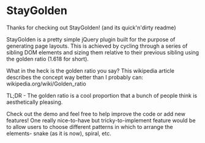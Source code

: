 StayGolden
==========

Thanks for checking out StayGolden! (and its quick'n'dirty readme)

StayGolden is a pretty simple jQuery plugin built for the purpose of generating page layouts.  This is achieved by cycling through a series of sibling DOM elements and sizing them relative to their previous sibling using the golden ratio (1.618 for short).

What in the heck is the golden ratio you say?  This wikipedia article describes the concept way better than I probably can:
wikipedia.org/wiki/Golden_ratio

TL;DR - The golden ratio is a cool proportion that a bunch of people think is aesthetically pleasing.

Check out the demo and feel free to help improve the code or add new features!  One really nice-to-have but tricky-to-implement feature would be to allow users to choose different patterns in which to arrange the elements- snake (as it is now), spiral, etc.
